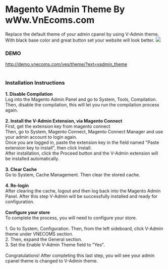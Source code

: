Magento VAdmin Theme By wWw.VnEcoms.com
=============
<p>
Replace the default theme of your admin cpanel by using V-Admin theme. <br />
With black base color and great button set your website will look better.
<img src="http://vnecoms.com/media/wysiwyg/vadmin/vadmin_configuration.jpg">
</p>

<h3>DEMO</h3>
<p>
<a href="http://demo.vnecoms.com/ves/theme/?ext=vadmin_theme">http://demo.vnecoms.com/ves/theme/?ext=vadmin_theme</a><br>
<br>
</p>

<h3>Installation Instructions</h3>
<p><strong>1. Disable Compilation</strong><br> Log into the Magento Admin Panel and go to System, Tools, Compilation. Then, disable the compilation, this will let you run the compilation process again.<br> <br> <strong>2. Install the V-Admin Extension, via Magento Connect </strong> <br> First, get the extension key from magento connect<br> Then, go to System, Magento Connect, Magento Connect Manager and use your admin account to login again.<br> Once you are logged in, paste the extension key in the field named "Paste extension key to install", then click Install.<br> After installation, click the Proceed button and the V-Admin extension will be installed automatically.<br> <br> <strong>3. Clear Cache</strong><br> Go to System, Cache Management. Then clear the stored cache.<br> <br> <strong>4. Re-login</strong><br> After clearing the cache, logout and then log back into the Magento Admin Panel. After this step V-Admin will be successfully installed and ready for configuration.<br> <br> <strong><span>Configure your store</span></strong><br> To complete the process, you will need to configure your store.<br> <br> 1. Go to System, Configuration. Then, from the left sideboard, click V-Admin theme under VNECOMS section. <br> 2. Then, expand the General section. <br> 3. Set the Enable V-Admin Theme field to "Yes".<br> <br> Congratulations! After completing this last step, you will see your admin cpanel theme is changed to V-Admin theme.</p>
